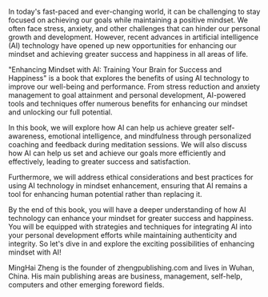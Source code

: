 
In today's fast-paced and ever-changing world, it can be challenging to stay focused on achieving our goals while maintaining a positive mindset. We often face stress, anxiety, and other challenges that can hinder our personal growth and development. However, recent advances in artificial intelligence (AI) technology have opened up new opportunities for enhancing our mindset and achieving greater success and happiness in all areas of life.

"Enhancing Mindset with AI: Training Your Brain for Success and Happiness" is a book that explores the benefits of using AI technology to improve our well-being and performance. From stress reduction and anxiety management to goal attainment and personal development, AI-powered tools and techniques offer numerous benefits for enhancing our mindset and unlocking our full potential.

In this book, we will explore how AI can help us achieve greater self-awareness, emotional intelligence, and mindfulness through personalized coaching and feedback during meditation sessions. We will also discuss how AI can help us set and achieve our goals more efficiently and effectively, leading to greater success and satisfaction.

Furthermore, we will address ethical considerations and best practices for using AI technology in mindset enhancement, ensuring that AI remains a tool for enhancing human potential rather than replacing it.

By the end of this book, you will have a deeper understanding of how AI technology can enhance your mindset for greater success and happiness. You will be equipped with strategies and techniques for integrating AI into your personal development efforts while maintaining authenticity and integrity. So let's dive in and explore the exciting possibilities of enhancing mindset with AI!

MingHai Zheng is the founder of zhengpublishing.com and lives in Wuhan, China. His main publishing areas are business, management, self-help, computers and other emerging foreword fields.
